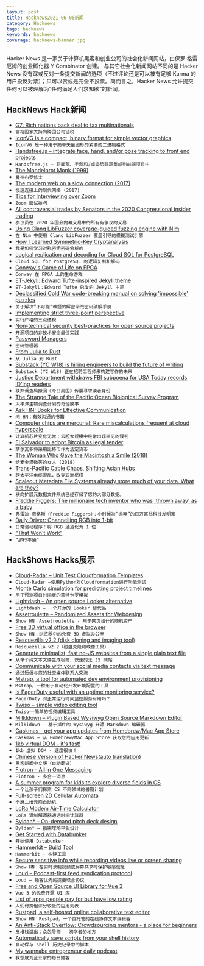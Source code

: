 ```yaml
---
layout: post
title: Hacknews2021-06-06新闻
category: Hacknews
tags: hacknews
keywords: hacknews
coverage: hacknews-banner.jpg
---
```


Hacker News 是一家关于计算机黑客和创业公司的社会化新闻网站，由保罗·格雷厄姆的创业孵化器 Y Combinator 创建。
与其它社会化新闻网站不同的是 Hacker News 没有踩或反对一条提交新闻的选项（不过评论还是可以被有足够 Karma 的用户投反对票）；只可以赞或是完全不投票。简而言之，Hacker News 允许提交任何可以被理解为“任何满足人们求知欲”的新闻。

## HackNews Hack新闻


- [G7: Rich nations back deal to tax multinationals](https://www.bbc.co.uk/news/world-57368247)
- `富裕国家支持向跨国公司征税`
- [IconVG is a compact, binary format for simple vector graphics](https://github.com/google/iconvg)
- `IconVG 是一种用于简单矢量图形的紧凑的二进制格式`
- [Handsfree.js – integrate face, hand, and/or pose tracking to front end projects](https://github.com/midiblocks/handsfree)
- `Handsfree.js – 将面部、手部和/或姿势跟踪集成到前端项目中`
- [The Mandelbrot Monk (1999)](https://users.math.yale.edu/public_html/People/frame/Fractals/MandelSet/MandelMonk/MandelMonk.html)
- `曼德布罗修士`
- [The modern web on a slow connection (2017)](https://danluu.com/web-bloat/)
- `慢速连接上的现代网络 (2017)`
- [Tips for Interviewing over Zoom](https://dev.jimgrey.net/2021/06/03/nine-tips-for-interviewing-over-zoom/)
- `Zoom 面试技巧`
- [All controversial trades by Senators in the 2020 Congressional insider trading](https://www.reddit.com/r/wallstreetbets/comments/nsvma5/i_analyzed_all_the_controversial_trades_made_by/)
- `参议员在 2020 年国会内幕交易中的所有有争议的交易`
- [Using Clang LibFuzzer coverage-guided fuzzing engine with Nim](https://github.com/planetis-m/libfuzzer)
- `在 Nim 中使用 Clang LibFuzzer 覆盖引导的模糊测试引擎`
- [How I Learned Symmetric-Key Cryptanalysis](https://akircanski.github.io/cryptanalysis/2021/04/27/symmetric-key-cryptanalysis-howto.html)
- `我是如何学习对称密钥密码分析的`
- [Logical replication and decoding for Cloud SQL for PostgreSQL](https://cloud.google.com/blog/products/databases/you-can-now-use-cdc-from-cloudsql-for-postgresql)
- `Cloud SQL for PostgreSQL 的逻辑复制和解码`
- [Conway's Game of Life on FPGA](https://k155la3.blog/2020/10/09/conways-game-of-life-on-fpga/)
- `Conway 在 FPGA 上的生命游戏`
- [ET-Jekyll: Edward Tufte-inspired Jekyll theme](https://et-jekyll.netlify.app/)
- `ET-Jekyll：Edward Tufte 启发的 Jekyll 主题`
- [Declassified Cold War code-breaking manual on solving 'impossible' puzzles](https://phys.org/news/2021-05-declassified-cold-war-code-breaking-manual.html)
- `关于解决“不可能”难题的解密冷战密码破解手册`
- [Implementing strict three-point perspective](https://pomax.github.io/three-point-perspective/)
- `实行严格的三点透视`
- [Non-technical security best-practices for open source projects](https://git.sr.ht/~gregkh/presentation-non-tech-security)
- `开源项目的非技术安全最佳实践`
- [Password Managers](https://lock.cmpxchg8b.com/passmgrs.html)
- `密码管理器`
- [From Julia to Rust](https://miguelraz.github.io/blog/juliatorust/)
- `从 Julia 到 Rust`
- [Substack (YC W18) is hiring engineers to build the future of writing](https://jobs.lever.co/substackinc/5b1f2f5c-3809-4278-b93d-379433a34d81)
- `Substack (YC W18) 正在招聘工程师来构建写作的未来`
- [Justice Department withdraws FBI subpoena for USA Today records ID'ing readers](https://www.usatoday.com/story/news/politics/2021/06/05/fbi-withdraws-usa-today-subpoena-seeking-reader-identity/7561422002/)
- `联邦调查局撤回《今日美国》传票寻求读者身份`
- [The Strange Tale of the Pacific Ocean Biological Survey Program](https://daily.jstor.org/strange-tale-pacific-ocean-biological-survey-program/)
- `太平洋生物调查计划的奇怪故事`
- [Ask HN: Books for Effective Communication](item?id=27408120)
- `问 HN：有效沟通的书籍`
- [Computer chips are mercurial: Rare miscalculations frequent at cloud hyperscale](https://www.theregister.com/2021/06/04/google_chip_flaws/)
- `计算机芯片变化无常：云超大规模中经常出现罕见的误判`
- [El Salvador to adopt Bitcoin as legal tender](https://www.cnbc.com/2021/06/05/el-salvador-becomes-the-first-country-to-adopt-bitcoin-as-legal-tender-.html)
- `萨尔瓦多将采用比特币作为法定货币`
- [The Woman Who Gave the Macintosh a Smile (2018)](https://www.newyorker.com/culture/cultural-comment/the-woman-who-gave-the-macintosh-a-smile)
- `给麦金塔微笑的女人 (2018)`
- [Trans-Pacific Cable Chaos, Shifting Asian Hubs](https://blog.telegeography.com/trans-pacific-cables-asian-hubs-plcn-status)
- `跨太平洋电缆混乱，改变亚洲枢纽`
- [Scaleout Metadata File Systems already store much of your data. What are they?](https://jim-dowling.medium.com/scaleout-metadata-file-systems-already-store-much-of-your-data-what-are-they-a377bd4ae42)
- `横向扩展元数据文件系统已经存储了您的大部分数据。`
- [Freddie Figgers: The millionaire tech inventor who was 'thrown away' as a baby](https://www.bbc.co.uk/news/stories-57081087)
- `弗雷迪·费格斯（Freddie Figgers）：小时候被“抛弃”的百万富翁科技发明家`
- [Daily Driver: Channelling RGB into 1-bit](https://blog.gingerbeardman.com/2021/06/05/channelling-rgb-into-1bit/)
- `日常驱动程序：将 RGB 通道化为 1 位`
- [“That Won't Work”](https://meetryanflowers.com/that-wont-work/)
- `“那行不通”`


## HackShows Hacks展示

- [ Cloud-Radar – Unit Test Cloudformation Templates](https://github.com/DontShaveTheYak/cloud-radar)
- `Cloud-Radar –使用Python对Cloudformation进行功能测试`
- [ Monte Carlo simulation for predicting project timelines](https://quotes.vistimo.com)
- `用于预测项目时间表的蒙特卡罗模拟`
- [ Lightdash – An open source Looker alternative](https://github.com/lightdash/lightdash)
- `Lightdash – 一个开源的 Looker 替代品`
- [ Assetroulette – Randomized Assets for Webdesign](https://assetroulette.com/)
- `Show HN：Assetroulette - 用于网页设计的随机资产`
- [ Free 3D virtual office in the browser](https://www.spot.xyz)
- `Show HN：浏览器中的免费 3D 虚拟办公室`
- [ Rescuezilla v2.2 (disk cloning and imaging tool)](https://github.com/rescuezilla/rescuezilla/releases/latest)
- `Rescuezilla v2.2（磁盘克隆和映像工具）`
- [ Generate minimalist, fast no-JS websites from a single plain text file](https://leoncvlt.github.io/imml)
- `从单个纯文本文件生成极简、快速的无 JS 网站`
- [ Communicate with your social media contacts via text message](https://fiotron.com)
- `通过短信与您的社交媒体联系人交流`
- [ Mstrap, a tool for automated dev environment provisioning](https://mstrap.dev)
- `Mstrap，一种用于自动化开发环境配置的工具`
- [ Is PagerDuty useful with an uptime monitoring service?](https://odown.io/product/api-monitoring)
- `PagerDuty 对正常运行时间监控服务有用吗？`
- [ Twiso – simple video editing tool](https://video.twiso.co/)
- `Twiso——简单的视频编辑工具`
- [ Milkldown – Plugin Based Wysiwyg Open Source Markdown Editor](https://saul-mirone.github.io/milkdown/#/)
- `Milkldown – 基于插件的 Wysiwyg 开源 Markdown 编辑器`
- [ Caskmas – get your app updates from Homebrew/Mac App Store](https://github.com/tobylane/Bin/tree/master/caskmas)
- `Caskmas – 从 Homebrew/Mac App Store 获取您的应用更新`
- [ 1kb virtual DOM - it's fast!](https://github.com/millionjs/million)
- `1kb 虚拟 DOM - 速度很快！`
- [ Chinese Version of Hacker News(auto translation)](https://www.heikewan.com)
- `黑客新闻中文版（自动翻译）`
- [ Fiotron – All in One Messaging](https://fiotron.com/)
- `Fiotron - 多合一消息`
- [ A summer program for kids to explore diverse fields in CS](https://techroulette.xyz/)
- `一个让孩子们探索 CS 不同领域的暑期计划`
- [ Full-screen 2D Cellular Automata](https://github.com/barbinbrad/cellular-automata)
- `全屏二维元胞自动机`
- [ LoRa Modem Air-Time Calculator](https://github.com/ifTNT/lora-air-time)
- `LoRa 调制解调器通话时间计算器`
- [ Byldan* – On-demand pitch deck design](https://www.byldan.co/)
- `Byldan* – 按需球场甲板设计`
- [ Get Started with Databunker](https://databunker.org/doc/start/)
- `开始使用 Databunker`
- [ Hammerkit – Build Tool](https://github.com/no0dles/hammerkit)
- `Hammerkit - 构建工具`
- [ Secure sensitive info while recording videos live or screen sharing](https://blurweb.app)
- `Show HN：在实时录制视频或屏幕共享时保护敏感信息`
- [ Loud – Podcast-first feed syndication protocol](https://loud-feed-format.github.io/)
- `Loud – 播客优先的提要联合协议`
- [ Free and Open Source UI Library for Vue 3](https://vuestic.dev/)
- `Vue 3 的免费开源 UI 库`
- [ List of apps people pay for but have low rating](https://ideasfilter.com/?ref=hn)
- `人们付费但评分较低的应用列表`
- [ Rustpad, a self-hosted online collaborative text editor](https://github.com/ekzhang/rustpad)
- `Show HN：Rustpad，一个自托管的在线协作文本编辑器`
- [ An Anti-Stack Overflow: Crowdsourcing mentors - a place for beginners](item?id=27408291)
- `反堆栈溢出：众包导师 - 初学者的地方`
- [ Automatically save scripts from your shell history](https://github.com/asidiali/repro)
- `自动保存 shell 历史记录中的脚本`
- [ My wannabe entrepreneur daily podcast](https://anchor.fm/wannabentrepreneur)
- `我想成为企业家的每日播客`

